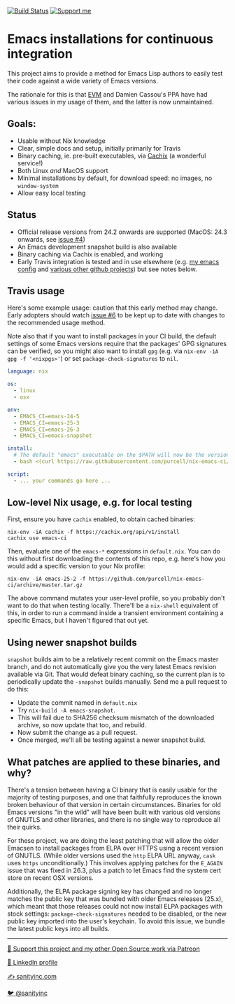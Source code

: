 [![Build Status](https://travis-ci.com/purcell/nix-emacs-ci.png?branch=master)](https://travis-ci.com/purcell/nix-emacs-ci)
<a href="https://www.patreon.com/sanityinc"><img alt="Support me" src="https://img.shields.io/badge/Support%20Me-%F0%9F%92%97-ff69b4.svg"></a>

# Emacs installations for continuous integration

This project aims to provide a method for Emacs Lisp authors
to easily test their code against a wide variety of Emacs
versions.

The rationale for this is that [EVM](https://github.com/rejeep/evm)
and Damien Cassou's PPA have had various issues in my usage of them,
and the latter is now unmaintained.

## Goals:

- Usable without Nix knowledge
- Clear, simple docs and setup, initially primarily for Travis
- Binary caching, ie. pre-built executables, via
  [Cachix](https://cachix.org/) (a wonderful service!)
- Both Linux *and* MacOS support
- Minimal installations by default, for download speed: no images, no
  `window-system`
- Allow easy local testing

## Status

- Official release versions from 24.2 onwards are supported (MacOS:
  24.3 onwards, see [issue
  #4](https://github.com/purcell/nix-emacs-ci/issues/4))
- An Emacs development snapshot build is also available
- Binary caching via Cachix is enabled, and working
- Early Travis integration is tested and in use
  elsewhere (e.g. [my emacs config](https://github.com/purcell/emacs.d)
  and [various other github projects](https://github.com/search?l=&q=nix-emacs-ci+++filename%3A.travis.yml&type=Code))
  but see notes below.

## Travis usage

Here's some example usage: caution that this early method may
change. Early adopters should watch [issue
#6](https://github.com/purcell/nix-emacs-ci/issues/6) to be kept up to
date with changes to the recommended usage method.

Note also that if you want to install packages in your CI build, the
default settings of some Emacs versions require that the packages' GPG
signatures can be verified, so you might also want to install `gpg`
(e.g. via `nix-env -iA gpg -f '<nixpgs>'`) or set
`package-check-signatures` to `nil`.

```yaml
language: nix

os:
  - linux
  - osx

env:
  - EMACS_CI=emacs-24-5
  - EMACS_CI=emacs-25-3
  - EMACS_CI=emacs-26-3
  - EMACS_CI=emacs-snapshot

install:
  # The default "emacs" executable on the $PATH will now be the version named by $EMACS_CI
  - bash <(curl https://raw.githubusercontent.com/purcell/nix-emacs-ci/master/travis-install)

script:
  - ... your commands go here ...
```

## Low-level Nix usage, e.g. for local testing

First, ensure you have `cachix` enabled, to obtain cached binaries:

```
nix-env -iA cachix -f https://cachix.org/api/v1/install
cachix use emacs-ci
```

Then, evaluate one of the `emacs-*` expressions in `default.nix`. You
can do this without first downloading the contents of this repo,
e.g. here's how you would add a specific version to your Nix profile:

```
nix-env -iA emacs-25-2 -f https://github.com/purcell/nix-emacs-ci/archive/master.tar.gz
```

The above command mutates your user-level profile, so you probably
don't want to do that when testing locally. There'll be a `nix-shell`
equivalent of this, in order to run a command inside a transient
environment containing a specific Emacs, but I haven't figured that
out yet.


## Using newer snapshot builds

`snapshot` builds aim to be a relatively recent commit on the Emacs
master branch, and do not automatically give you the very latest Emacs
revision available via Git. That would defeat binary caching, so the
current plan is to periodically update the `-snapshot` builds
manually. Send me a pull request to do this:

- Update the commit named in `default.nix`
- Try `nix-build -A emacs-snapshot`.
- This will fail due to SHA256 checksum mismatch of the downloaded archive,
  so now update that too, and rebuild.
- Now submit the change as a pull request.
- Once merged, we'll all be testing against a newer snapshot
  build.

## What patches are applied to these binaries, and why?

There's a tension between having a CI binary that is easily usable for
the majority of testing purposes, and one that faithfully reproduces
the known broken behaviour of that version in certain
circumstances. Binaries for old Emacs versions "in the wild" will have
been built with various old versions of GNUTLS and other libraries,
and there is no single way to reproduce all their quirks.

For these project, we are doing the least patching that will allow the
older Emacsen to install packages from ELPA over HTTPS using a recent
version of GNUTLS. (While older versions used the `http` ELPA URL
anyway, `cask` uses `https` unconditionally.) This involves applying
patches for the `E_AGAIN` issue that was fixed in 26.3, plus a patch
to let Emacs find the system cert store on recent OSX versions.

Additionally, the ELPA package signing key has changed and no longer
matches the public key that was bundled with older Emacs releases
(25.x), which meant that those releases could not now install ELPA
packages with stock settings: `package-check-signatures` needed to be
disabled, or the new public key imported into the user's keychain. To
avoid this issue, we bundle the latest public keys into all builds.

<hr>


[💝 Support this project and my other Open Source work via Patreon](https://www.patreon.com/sanityinc)

[💼 LinkedIn profile](https://uk.linkedin.com/in/stevepurcell)

[✍ sanityinc.com](http://www.sanityinc.com/)

[🐦 @sanityinc](https://twitter.com/sanityinc)
